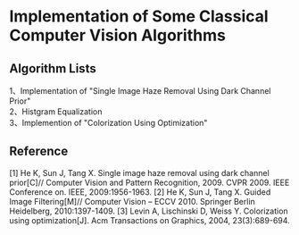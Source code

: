# Implementation of Some Classical Computer Vision Algorithms

## Algorithm Lists
1、Implementation of "Single Image Haze Removal Using Dark Channel Prior"  
2、Histgram Equalization  
3、Implemention of "Colorization Using Optimization"  

## Reference
[1] He K, Sun J, Tang X. Single image haze removal using dark channel prior[C]// Computer Vision and Pattern Recognition, 2009. CVPR 2009. IEEE Conference on. IEEE, 2009:1956-1963.
[2] He K, Sun J, Tang X. Guided Image Filtering[M]// Computer Vision – ECCV 2010. Springer Berlin Heidelberg, 2010:1397-1409.
[3] Levin A, Lischinski D, Weiss Y. Colorization using optimization[J]. Acm Transactions on Graphics, 2004, 23(3):689-694.  
